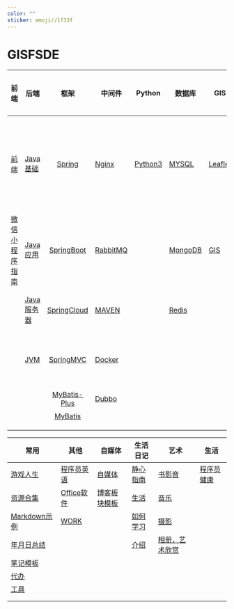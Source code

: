 ```yaml
---
color: ""
sticker: emoji//1f33f
---
```

 
# GISFSDE



| 前端                          | 后端                                |                 框架                 | 中间件                       | Python                     | 数据库                         | GIS                        | 运维                      | 项目                                        | 软件工程                                    | 项目管理                             | 项目架构                                    | 其他                          |
| ----------------------------- | ----------------------------------- |:------------------------------------:| ---------------------------- | -------------------------- | ------------------------------ | -------------------------- | ------------------------- | ------------------------------------------- | ------------------------------------------- | ------------------------------------ | ------------------------------------------- | ----------------------------- |
| [前端](2021/FrontEnd.md)      | [Java基础](2021/Java.md)            |       [Spring](2021/Spring.md)       | [Nginx](2021/Nginx.md)       | [Python3](2021/Python3.md) | [MYSQL](2021/MYSQLOptimize.md) | [Leaflet](2022/leaflet.md) | [Linux](2021/Linux.md)    | [GuLimall](2021/GuLimall.md)                | [网络](2021/Network.md)                     | [信息系统项目管理师](2021/PM.md)     | [全栈软件工程师](2021/SoftwareEngineer.md) | [BUG](2021/BUG.md)            |
| [微信小程序指南](2021/WMP.md) | [Java应用](2021/JAVAUse.md)         |   [SpringBoot](2021/SpringBoot.md)   | [RabbitMQ](2021/RabbitMQ.md) |                            | [MongoDB](2021/MongoDB.md)     | [GIS](2021/GIS.md)         | [测试](2021/TESTLearn.md) | [有趣项目研究](2021/InterestingPrograms.md) | [算法](2021/Algorithm.md)                   | [信管论文](2021/PMThesisTemplate.md) | [架构师](2021/Architect.md)                 | [增删改查](2021/CRUD.md)      |
|                               | [Java服务器](2021/JAVAWebServer.md) |  [SpringCloud](2021/SpringCloud.md)  | [MAVEN](2021/MAVEN.md)       |                            | [Redis](2021/Redis.md)         |                            |                           |                                             | [设计模式](2021/DesignPatterns.md)          | [项目总结](2021/ProjectSummary.md)   |                                             | [快查库](2021/QuickSearch.md) |
|                               | [JVM](2021/JVM.md)                  |    [SpringMVC](2021/SpringMVC.md)    | [Docker](2021/Docker.md)     |                            |                                |                            |                           |                                             | [开发修电脑](2021/DevelopersFixComputer.md) |                                      |                                             | [灵感闪光](2021/Flash.md)     |
|                               |                                     | [MyBatis-Plus](2021/MyBatis-Plus.md) | [Dubbo](2021/Dubbo.md)       |                            |                                |                            |                           |                                             | [面试](2021/InterviewQuestions.md)          |                                      |                                             |                               |
|                               |                                     |      [MyBatis](2021/MyBatis.md)      |                              |                            |                                |                            |                           |                                             |                                             |                                      |                                             |                               |
|                               |                                     |                                      |                              |                            |                                |                            |                           |                                             |                                             |                                      |                                             |                               |
|                               |                                     |                                      |                              |                            |                                |                            |                           |                                             |                                             |                                      |                                             |                               |
|                               |                                     |                                      |                              |                            |                                |                            |                           |                                             |                                             |                                      |                                             |                               |

| 常用                                | 其他                             | 自媒体                               | 生活日记                       | 艺术                            | 生活                         |
| ----------------------------------- | -------------------------------- | ------------------------------------ | ------------------------------ | ------------------------------- | ---------------------------- |
| [游戏人生](2021/NOGAMENOLIFE.md) | [程序员英语](2021/EnglishDay.md) | [自媒体](2021/We-Media.md)           | [静心指南](2021/ataraxia.md)   | [书影音](2021/BMM.md)           | [程序员健康](2021/Health.md) |
| [资源合集](2021/Resources.md)       | [Office软件](2021/Office.md)     | [博客板块模板](2021/VUEPressDemo.md) | [生活](2021/Life.md)           | [音乐](2021/Music.md)           |                              |
| [Markdown示例](2021/Markdown.md)    |             [WORK](2023/WORK.md)                     |                                      | [如何学习](2021/HowToLearn.md) | [摄影](2021/Photography.md)     |                              |
| [年月日总结](2021/Summarize.md)     |                                  |                                      | [介绍](2021/inconstruction.md) | [相册，艺术欣赏](2021/album.md) |                              |
| [笔记模板](2021/template.md)        |                                  |                                      |                                |                                 |                              |
| [代办](2021/TODO.md)                |                                  |                                      |                                |                                 |                              |
| [工具](2021/Tools.md)               |                                  |                                      |                                |                                 |                              |
|                                     |                                  |                                      |                                |                                 |                              |
|                                     |                                  |                                      |                                |                                 |                              |

